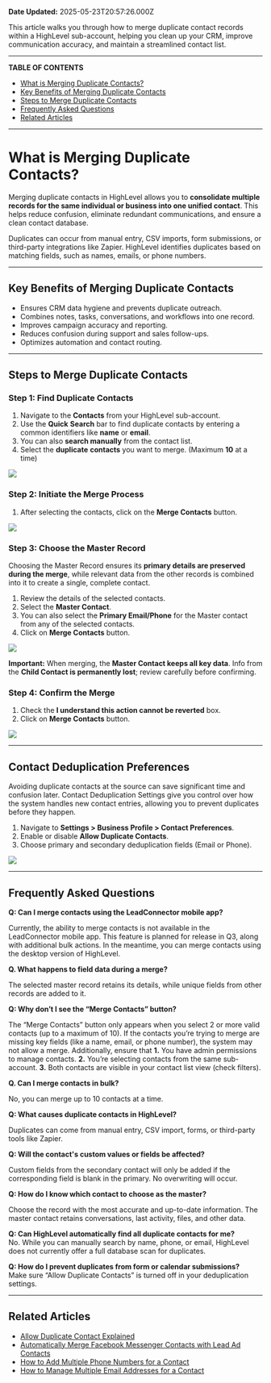 **Date Updated:** 2025-05-23T20:57:26.000Z

This article walks you through how to merge duplicate contact records within a HighLevel sub-account, helping you clean up your CRM, improve communication accuracy, and maintain a streamlined contact list.

---

**TABLE OF CONTENTS**

* [What is Merging Duplicate Contacts?](#What-is-Merging-Duplicate-Contacts?)[](#Key-Benefits-of-Merging-Duplicate-Contacts)
* [Key Benefits of Merging Duplicate Contacts](#Key-Benefits-of-Merging-Duplicate-Contacts)[](#Steps-to-Merge-Duplicate-Contacts)
* [Steps to Merge Duplicate Contacts](#Steps-to-Merge-Duplicate-Contacts)[](#Frequently-Asked-Questions)
* [Frequently Asked Questions](#Frequently-Asked-Questions)[](#Related-Articles)
* [Related Articles](#Related-Articles)

---

# **What is Merging Duplicate Contacts?**

  
Merging duplicate contacts in HighLevel allows you to **consolidate multiple records for the same individual or business into one unified contact**. This helps reduce confusion, eliminate redundant communications, and ensure a clean contact database. 

  
Duplicates can occur from manual entry, CSV imports, form submissions, or third-party integrations like Zapier. HighLevel identifies duplicates based on matching fields, such as names, emails, or phone numbers. 

---

## **Key Benefits of Merging Duplicate Contacts**

  
* Ensures CRM data hygiene and prevents duplicate outreach.
* Combines notes, tasks, conversations, and workflows into one record.
* Improves campaign accuracy and reporting.
* Reduces confusion during support and sales follow-ups.
* Optimizes automation and contact routing.

---

## **Steps to Merge Duplicate Contacts**

  
### **Step 1:** Find Duplicate Contacts

  
1. Navigate to the **Contacts** from your HighLevel sub-account.
2. Use the **Quick** **Search** bar to find duplicate contacts by entering a common identifiers like **name** or **email**.
3. You can also **search manually** from the contact list.
4. Select the **duplicate** **contacts** you want to merge. (Maximum **10** at a time)

  
![](https://s3.amazonaws.com/cdn.freshdesk.com/data/helpdesk/attachments/production/155047142917/original/qr0Rp-jnERMSwvdOgIRTfc-wRglv8JCDWQ.png?1748013462)
  
  
### **Step 2:** Initiate the Merge Process

  
1. After selecting the contacts, click on the **Merge Contacts** button.

![](https://s3.amazonaws.com/cdn.freshdesk.com/data/helpdesk/attachments/production/155047143084/original/FlA_20riir6tNwmkoN1SiarRH81gFwbNqA.png?1748013673)
  
  
### **Step 3:** Choose the Master Record

  
Choosing the Master Record ensures its **primary details are preserved during the merge**, while relevant data from the other records is combined into it to create a single, complete contact.

  
1. Review the details of the selected contacts.
2. Select the **Master Contact**.
3. You can also select the **Primary Email/Phone** for the Master contact from any of the selected contacts.
4. Click on **Merge Contacts** button.

  
![](https://s3.amazonaws.com/cdn.freshdesk.com/data/helpdesk/attachments/production/155047143124/original/kV2ZVsRXshL5tZo4hZDOnjTNoazPIs0iBw.png?1748013762)
  
  
**Important:** When merging, the **Master Contact keeps all key data**. Info from the **Child Contact is permanently lost**; review carefully before confirming.

  
### **Step 4:** Confirm the Merge

  
1. Check the **I understand this action cannot be reverted** box.
2. Click on **Merge Contacts** button.

  
![](https://s3.amazonaws.com/cdn.freshdesk.com/data/helpdesk/attachments/production/155047143139/original/u8eUMD8Z-E6YTM6317ywBN1KrUBsHh5R2g.png?1748013804)

---

## **Contact Deduplication Preferences**

  
Avoiding duplicate contacts at the source can save significant time and confusion later. Contact Deduplication Settings give you control over how the system handles new contact entries, allowing you to prevent duplicates before they happen.

  
1. Navigate to **Settings > Business Profile > Contact Preferences**.
2. Enable or disable **Allow Duplicate Contacts**.
3. Choose primary and secondary deduplication fields (Email or Phone).

  
![](https://s3.amazonaws.com/cdn.freshdesk.com/data/helpdesk/attachments/production/155047143310/original/15-GXf2cSgSzOMgLpHvtD5YfDxjTxBHgJQ.png?1748014030)

---

## **Frequently Asked Questions**

  
**Q: Can I merge contacts using the LeadConnector mobile app?**

Currently, the ability to merge contacts is not available in the LeadConnector mobile app. This feature is planned for release in Q3, along with additional bulk actions. In the meantime, you can merge contacts using the desktop version of HighLevel.

  
**Q. What happens to field data during a merge?**

The selected master record retains its details, while unique fields from other records are added to it.

  
**Q: Why don’t I see the “Merge Contacts” button?**

The “Merge Contacts” button only appears when you select 2 or more valid contacts (up to a maximum of 10). If the contacts you’re trying to merge are missing key fields (like a name, email, or phone number), the system may not allow a merge. Additionally, ensure that **1.** You have admin permissions to manage contacts. **2.** You’re selecting contacts from the same sub-account. **3.** Both contacts are visible in your contact list view (check filters).

  
**Q. Can I merge contacts in bulk?**

No, you can merge up to 10 contacts at a time. 

  
**Q: What causes duplicate contacts in HighLevel?** 

Duplicates can come from manual entry, CSV import, forms, or third-party tools like Zapier.

  
**Q: Will the contact's custom values or fields be affected?** 

Custom fields from the secondary contact will only be added if the corresponding field is blank in the primary. No overwriting will occur.

  
**Q: How do I know which contact to choose as the master?** 

Choose the record with the most accurate and up-to-date information. The master contact retains conversations, last activity, files, and other data.

  
**Q: Can HighLevel automatically find all duplicate contacts for me?**  
No. While you can manually search by name, phone, or email, HighLevel does not currently offer a full database scan for duplicates.

  
**Q: How do I prevent duplicates from form or calendar submissions?**  
Make sure “Allow Duplicate Contacts” is turned off in your deduplication settings.

---

## **Related Articles**

  
[](https://help.gohighlevel.com/en/support/solutions/articles/48001181714)

* [Allow Duplicate Contact Explained ](https://help.gohighlevel.com/en/support/solutions/articles/48001181714)
* [Automatically Merge Facebook Messenger Contacts with Lead Ad Contacts ](https://help.gohighlevel.com/en/support/solutions/articles/48001146104)
* [How to Add Multiple Phone Numbers for a Contact ](https://help.gohighlevel.com/en/support/solutions/articles/155000000448)
* [How to Manage Multiple Email Addresses for a Contact](https://help.gohighlevel.com/en/support/solutions/articles/48001237029)